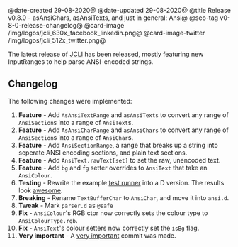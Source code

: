 @date-created 29-08-2020@
@date-updated 29-08-2020@
@title Release v0.8.0 - asAnsiChars, asAnsiTexts, and just in general: Ansi@
@seo-tag v0-8-0-release-changelog@
@card-image /img/logos/jcli_630x_facebook_linkedin.png@
@card-image-twitter /img/logos/jcli_512x_twitter.png@

The latest release of [JCLI](https://code.dlang.org/packages/jcli) has been released, mostly featuring new InputRanges to help
parse ANSI-encoded strings.

## Changelog

The following changes were implemented:

1. **Feature** - Add `AsAnsiTextRange` and `asAnsiTexts` to convert any range of `AnsiSection`s into a range of `AnsiText`s.
2. **Feature** - Add `AsAnsiCharRange` and `asAnsiChars` to convert any range of `AnsiSection`s into a range of `AnsiChar`s.
3. **Feature** - Add `AnsiSectionRange`, a range that breaks up a string into seperate ANSI encoding sections, and plain text sections.
4. **Feature** - Add `AnsiText.rawText[set]` to set the raw, unencoded text.
5. **Feature** - Add `bg` and `fg` setter overrides to `AnsiText` that take an `AnsiColour`.
6. **Testing** - Rewrite the example [test runner](https://github.com/SealabJaster/jcli/blob/master/examples/test.d) into a D version. The results look [awesome](https://github.com/SealabJaster/jcli/runs/917384876?check_suite_focus=true#step:4:32).
7. **Breaking** - Rename `TextBufferChar` to `AnsiChar`, and move it into `ansi.d`.
8. **Tweak** - Mark `parser.d` as `@safe`
9. **Fix** - `AnsiColour`'s RGB ctor now correctly sets the colour type to `AnsiColourType.rgb`.
10. **Fix** - `AnsiText`'s colour setters now correctly set the `isBg` flag.
69. **Very important** - A [very important](https://github.com/SealabJaster/jcli/commit/8cdf68546b0f4f9bc0c5ecb743afae9e96734aeb) commit was made.
